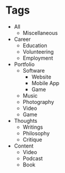 

# Tags

* All
    * Miscellaneous
* Career
    * Education
    * Volunteering
    * Employment
* Portfolio
    * Software
      * Website
      * Mobile App
      * Game
    * Music
    * Photography
    * Video
    * Game
* Thoughts
    * Writings
    * Philosophy
    * Critique
* Content
    * Video
    * Podcast
    * Book